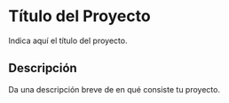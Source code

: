 # Título del Proyecto

Indica aquí el título del proyecto.

## Descripción

Da una descripción breve de en qué consiste tu proyecto.